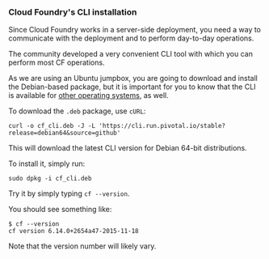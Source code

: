 ### Cloud Foundry's CLI installation

Since Cloud Foundry works in a server-side deployment, you need a way to communicate with the deployment and to perform day-to-day operations.

The community developed a very convenient CLI tool with which you can perform most CF operations.

As we are using an Ubuntu jumpbox, you are going to download and install the Debian-based package, but it is important for you to know that the CLI is available for <a href="https://github.com/cloudfoundry/cli#downloads" target="_blank">other operating systems</a>, as well.

To download the `.deb` package, use `cURL`:

```exec
curl -o cf_cli.deb -J -L 'https://cli.run.pivotal.io/stable?release=debian64&source=github'
```

This will download the latest CLI version for Debian 64-bit distributions.

To install it, simply run:

```exec
sudo dpkg -i cf_cli.deb
```

Try it by simply typing `cf --version`.

You should see something like:

```
$ cf --version
cf version 6.14.0+2654a47-2015-11-18
```

Note that the version number will likely vary.
